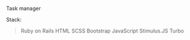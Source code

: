 Task manager

Stack:
> Ruby on Rails
> HTML
> SCSS
> Bootstrap
> JavaScript
> Stimulus.JS
> Turbo
> 
